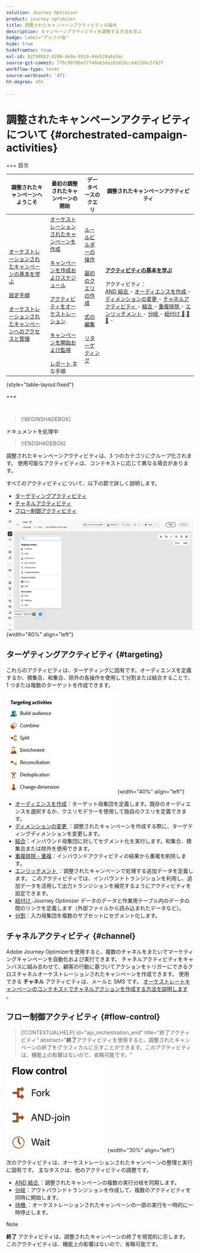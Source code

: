 ```yaml
---
solution: Journey Optimizer
product: journey optimizer
title: 調整されたキャンペーンアクティビティの操作
description: キャンペーンアクティビティを調整する方法を学ぶ
badge: label="アルファ版"
hide: true
hidefromtoc: true
exl-id: 02f986b2-8200-4e0e-8918-44e528a6a3ec
source-git-commit: 779c90f0be57749a63da103d18cc642106c5f837
workflow-type: tm+mt
source-wordcount: '471'
ht-degree: 45%

---
```


# 調整されたキャンペーンアクティビティについて {#orchestrated-campaign-activities}


+++ 目次

| 調整されたキャンペーンへようこそ | 最初の調整されたキャンペーンの開始 | データベースのクエリ | 調整されたキャンペーンアクティビティ |
|---|---|---|---|
| [ オーケストレーションされたキャンペーンの基本を学ぶ ](../gs-orchestrated-campaigns.md)<br/><br/>[ 設定手順 ](../configuration-steps.md)<br/><br/>[ オーケストレーションされたキャンペーンへのアクセスと管理 ](../access-manage-orchestrated-campaigns.md) | [ オーケストレーションされたキャンペーンを作成 ](../gs-campaign-creation.md)<br/><br/>[ キャンペーンを作成およびスケジュール ](../create-orchestrated-campaign.md)<br/><br/>[ アクティビティをオーケストレーション ](../orchestrate-activities.md)<br/><br/>[ キャンペーンを開始および監視 ](../start-monitor-campaigns.md)<br/><br/>[ レポート ](../reporting-campaigns.md) 主な手順 | [ ルールビルダーの操作 ](../orchestrated-rule-builder.md)<br/><br/>[ 最初のクエリの作成 ](../build-query.md)<br/><br/>[ 式の編集 ](../edit-expressions.md)<br/><br/>[ リターゲティング ](../retarget.md) | <b>[ アクティビティの基本を学ぶ ](about-activities.md)</b><br/><br/> アクティビティ：<br/>[AND 結合 ](and-join.md) - [ オーディエンスを作成 ](build-audience.md) - [ ディメンションの変更 ](change-dimension.md) - [ チャネルアクティビティ ](channels.md) - [ 結合 ](combine.md) - [ 重複排除 ](deduplication.md) - [ エンリッチメント ](enrichment.md) - [ 分岐 ](fork.md) - [ 紐付け ](reconciliation.md) [&#128279;](save-audience.md) [&#128279;](split.md) [&#128279;](wait.md) - |

{style="table-layout:fixed"}

+++

<br/>

>[!BEGINSHADEBOX]

ドキュメントを処理中

>[!ENDSHADEBOX]

調整されたキャンペーンアクティビティは、3 つのカテゴリにグループ化されます。 使用可能なアクティビティは、コンテキストに応じて異なる場合があります。

すべてのアクティビティについて、以下の節で詳しく説明します。

* [ターゲティングアクティビティ](#targeting)
* [チャネルアクティビティ](#channel)
* [フロー制御アクティビティ](#flow-control)

![ キャンバスで使用可能なアクティビティのリスト ](../assets/orchestrated-activities.png){width="80%" align="left"}

## ターゲティングアクティビティ {#targeting}

これらのアクティビティは、ターゲティングに固有です。オーディエンスを定義するか、積集合、和集合、除外の各操作を使用して分割または結合することで、1 つまたは複数のターゲットを作成できます。

![ ターゲティングアクティビティのリスト ](../assets/targeting-activities.png){width="40%" align="left"}

* [オーディエンスを作成](build-audience.md)：ターゲット母集団を定義します。既存のオーディエンスを選択するか、クエリモデラーを使用して独自のクエリを定義できます。
* [ ディメンションの変更 ](change-dimension.md)：調整されたキャンペーンを作成する際に、ターゲティングディメンションを変更します。
* [結合](combine.md)：インバウンド母集団に対してセグメント化を実行します。和集合、積集合または除外を使用できます。
* [重複排除 - 重複](deduplication.md)：インバウンドアクティビティの結果から重複を削除します。
* [ エンリッチメント ](enrichment.md)：調整されたキャンペーンで処理する追加データを定義します。 このアクティビティでは、インバウンドトランジションを利用し、追加データを活用して出力トランジションを補完するようにアクティビティを設定できます。
* [ 紐付け ](reconciliation.md):Journey Optimizer データのデータと作業用テーブル内のデータの間のリンクを定義します（外部ファイルから読み込まれたデータなど）。
* [分割](split.md)：入力母集団を複数のサブセットにセグメント化します。

## チャネルアクティビティ {#channel}

Adobe Journey Optimizerを使用すると、複数のチャネルをまたいでマーケティングキャンペーンを自動化および実行できます。 チャネルアクティビティをキャンバスに組み合わせて、顧客の行動に基づいてアクションをトリガーにできるクロスチャネルオーケストレーションされたキャンペーンを作成できます。 使用できる **チャネル** アクティビティは、メールと SMS です。 [ オーケストレートキャンペーンのコンテキストでチャネルアクションを作成する方法を説明します ](channels.md)。

## フロー制御アクティビティ {#flow-control}

>[!CONTEXTUALHELP]
>id="ajo_orchestration_end"
>title="終了アクティビティ"
>abstract="**終了**&#x200B;アクティビティを使用すると、調整されたキャンペーンの終了をグラフィカルに示すことができます。このアクティビティは、機能上の影響はないので、省略可能です。"

![ フロー制御アクティビティのリスト ](../assets/flow-control-activities.png){width="30%" align="left"}

次のアクティビティは、オーケストレーションされたキャンペーンの整理と実行に固有です。 主なタスクは、他のアクティビティの調整です。

* [AND 結合 ](and-join.md)：調整されたキャンペーンの複数の実行分岐を同期します。
* [分岐](fork.md)：アウトバウンドトランジションを作成して、複数のアクティビティを同時に開始します。
* [ 待機 ](wait.md)：オーケストレーションされたキャンペーンの一部の実行を一時的に一時停止します。
  <!--* [Test](test.md): Enable transitions based on specified conditions.-->

>[!NOTE]
>**終了** アクティビティは、調整されたキャンペーンの終了を視覚的に示します。 このアクティビティは、機能上の影響はないので、省略可能です。
